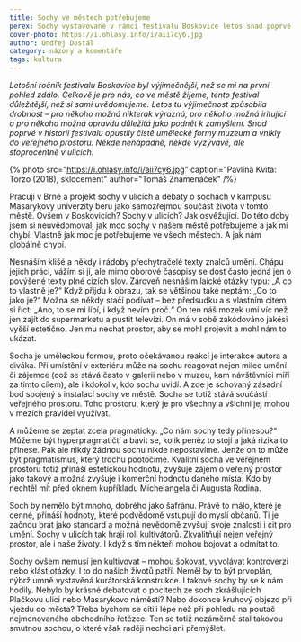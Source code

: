 ```yaml
---
title: Sochy ve městech potřebujeme
perex: Sochy vystavované v rámci festivalu Boskovice letos snad poprvé v jeho historii opustily muzeum a vnikly do veřejného prostoru. Nemusí jen kultivovat – mohou šokovat, vyvolávat kontroverzi nebo klást otázky. I to do našich životů patří.
cover-photo: https://i.ohlasy.info/i/aii7cy6.jpg
author: Ondřej Dostál
category: názory a komentáře
tags: kultura
---
```


*Letošní ročník festivalu Boskovice byl výjimečnější, než se mi na první pohled zdálo. Celkově je pro nás, co ve městě žijeme, tento festival důležitější, než si sami uvědomujeme. Letos tu výjimečnost způsobila drobnost – pro někoho možná nikterak výrazná, pro někoho možná iritující a pro někoho možná opravdu důležitá jako podnět k zamyšlení. Snad poprvé v historii festivalu opustily čistě umělecké formy muzeum a vnikly do veřejného prostoru. Někde nenápadně, někde vyzývavě, ale stoprocentně v ulicích.*

{% photo src="https://i.ohlasy.info/i/aii7cy6.jpg" caption="Pavlína Kvita: Torzo (2018), sklocement" author="Tomáš Znamenáček" /%}

Pracuji v Brně a projekt sochy v ulicích a debaty o sochách v kampusu Masarykovy univerzity beru jako samozřejmou součást života v tomto městě. Ovšem v Boskovicích? Sochy v ulicích? Jak osvěžující. Do této doby jsem si neuvědomoval, jak moc sochy v našem městě potřebujeme a jak mi chybí. Vlastně jak moc je potřebujeme ve všech městech. A jak nám globálně chybí.

Nesnáším klišé a někdy i rádoby přechytračelé texty znalců umění. Chápu jejich práci, vážím si jí, ale mimo oborové časopisy se dost často jedná jen o povýšené texty plné cizích slov. Zároveň nesnáším laické otázky typu: „A co to vlastně je?“ Když přijdu k obrazu, tak se většinou také neptám: „Co to jako je?“ Možná se někdy stačí podívat – bez předsudku a s vlastním citem si říct: „Ano, to se mi líbí, i když nevím proč.“ On ten náš mozek umí víc než jen zajít do supermarketu a pustit televizi. On má v sobě zakódováno jakési vyšší estetično. Jen mu nechat prostor, aby se mohl projevit a mohl nám to ukázat.

Socha je uměleckou formou, proto očekávanou reakcí je interakce autora a diváka. Při umístění v exteriéru může na sochu reagovat nejen milec umění či zájemce (což se stává často v galerii nebo v muzeu, kam návštěvníci míří za tímto cílem), ale i kdokoliv, kdo sochu uvidí. A zde je schovaný zásadní bod spojený s instalací sochy ve městě. Socha se totiž stává součástí veřejného prostoru. Toho prostoru, který je pro všechny a všichni jej mohou v mezích pravidel využívat. 

A můžeme se zeptat zcela pragmaticky: „Co nám sochy tedy přinesou?“ Můžeme být hyperpragmatičtí a bavit se, kolik peněz to stojí a jaká rizika to přinese. Pak ale nikdy žádnou sochu nikde nepostavíme. Jenže on to může být pragmatismus, který trochu pootočíme. Kvalitní socha ve veřejném prostoru totiž přináší estetickou hodnotu, zvyšuje zájem o veřejný prostor jako takový a možná zvyšuje i komerční hodnotu daného místa. Kdo by nechtěl mít před oknem kupříkladu Michelangela či Augusta Rodina.

Soch by nemělo být mnoho, dobrého jako šafránu. Právě to málo, které je cenné, přináší hodnoty, které podvědomě vstupují do myslí občanů. Ti je začnou brát jako standard a možná nevědomě zvyšují svoje znalosti i cit pro umění. Sochy v ulicích tak hrají roli kultivátorů. Zkvalitňují nejen veřejný prostor, ale i naše životy. I když s tím někteří mohou bojovat a odmítat to.

Sochy ovšem nemusí jen kultivovat – mohou šokovat, vyvolávat kontroverzi nebo klást otázky. I to do našich životů patří. Neměl by to být prvoplán, nýbrž umně vystavěná kurátorská konstrukce. I takové sochy by se k nám hodily. Nebylo by krásné debatovat o pocitech ze soch zkrášlujících Plačkovu ulici nebo Masarykovo náměstí? Nebo dokonce kruhový objezd při vjezdu do města? Třeba bychom se cítili lépe než při pohledu na poutač nejmenovaného obchodního řetězce. Ten se totiž nezáměrně stal takovou smutnou sochou, o které však raději nechci ani přemýšlet.
